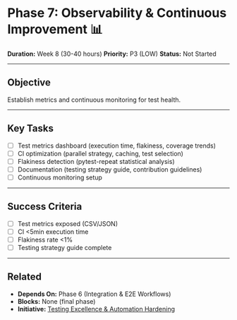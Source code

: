 # Phase 7: Observability & Continuous Improvement 📊

**Duration:** Week 8 (30-40 hours)
**Priority:** P3 (LOW)
**Status:** Not Started

---

## Objective

Establish metrics and continuous monitoring for test health.

---

## Key Tasks

- [ ] Test metrics dashboard (execution time, flakiness, coverage trends)
- [ ] CI optimization (parallel strategy, caching, test selection)
- [ ] Flakiness detection (pytest-repeat statistical analysis)
- [ ] Documentation (testing strategy guide, contribution guidelines)
- [ ] Continuous monitoring setup

---

## Success Criteria

- [ ] Test metrics exposed (CSV/JSON)
- [ ] CI <5min execution time
- [ ] Flakiness rate <1%
- [ ] Testing strategy guide complete

---

## Related

- **Depends On:** Phase 6 (Integration & E2E Workflows)
- **Blocks:** None (final phase)
- **Initiative:** [Testing Excellence & Automation Hardening](../initiative.md)
